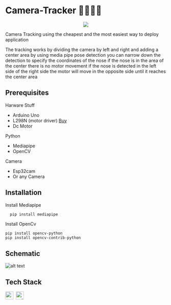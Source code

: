
# Camera-Tracker 📸🏃🏽‍♂️
<p align="center">
	<img src="https://img.shields.io/badge/PRs-welcome-brightgreen.svg?style=flat-square"/>
</p>
Camera Tracking using the cheapest and the most easiest way to deploy application


The tracking works by dividing the camera by left and right and adding a center area by
using media pipe pose detection you can narrow down the detection to specify the coordinates of the nose
if the nose is in the area of the center there is no motor movement 
if the nose is detected in the left side of the right side 
the motor will move in the opposite side until it reaches the center area



## Prerequisites
Harware Stuff
- Arduino Uno
- L298N (motor driver) [Buy]([https://www.google.com](https://shopee.ph/L298N-driver-board-module-L298-stepper-motor-smart-car-robot-breadboard-peltier-High-Power-i.704425762.18205405177?gclid=CjwKCAjw79iaBhAJEiwAPYwoCN19t8kzjvP_LiYTrEuobE9o6mMWY9BZRIK91MMlr5c4EYVFFA549BoCbbwQAvD_BwE))
- Dc Motor

Python
- Mediapipe
- OpenCV

Camera
- Esp32cam
- Or any Camera


## Installation

Install Mediapipe

```bash
  pip install mediapipe
```
Install OpenCv
```
pip install opencv-python
pip install opencv-contrib-python
```
## Schematic
![alt text](https://hackster.imgix.net/uploads/attachments/1160823/power_2_1_Rj5cILE90T.png?auto=compress%2Cformat&w=680&h=510&fit=max)

## Tech Stack
<img src="https://img.shields.io/badge/Arduino-05122A?style=flat&logo=arduino" alt="arduino Badge" height="25">&nbsp;
<img src="https://img.shields.io/badge/Python-05122A?style=flat&logo=python" alt="python Badge" height="25">&nbsp;

